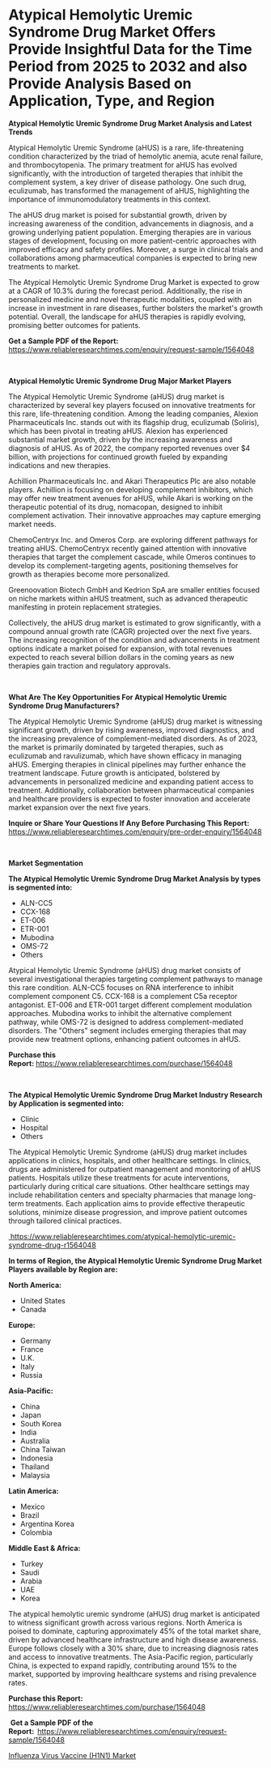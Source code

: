 <p><h1>Atypical Hemolytic Uremic Syndrome Drug Market Offers Provide Insightful Data for the Time Period from 2025 to 2032 and also Provide Analysis Based on Application, Type, and Region</h1></p><p><strong>Atypical Hemolytic Uremic Syndrome Drug Market Analysis and Latest Trends</strong></p>
<p><p>Atypical Hemolytic Uremic Syndrome (aHUS) is a rare, life-threatening condition characterized by the triad of hemolytic anemia, acute renal failure, and thrombocytopenia. The primary treatment for aHUS has evolved significantly, with the introduction of targeted therapies that inhibit the complement system, a key driver of disease pathology. One such drug, eculizumab, has transformed the management of aHUS, highlighting the importance of immunomodulatory treatments in this context.</p><p>The aHUS drug market is poised for substantial growth, driven by increasing awareness of the condition, advancements in diagnosis, and a growing underlying patient population. Emerging therapies are in various stages of development, focusing on more patient-centric approaches with improved efficacy and safety profiles. Moreover, a surge in clinical trials and collaborations among pharmaceutical companies is expected to bring new treatments to market.</p><p>The Atypical Hemolytic Uremic Syndrome Drug Market is expected to grow at a CAGR of 10.3% during the forecast period. Additionally, the rise in personalized medicine and novel therapeutic modalities, coupled with an increase in investment in rare diseases, further bolsters the market's growth potential. Overall, the landscape for aHUS therapies is rapidly evolving, promising better outcomes for patients.</p></p>
<p><strong>Get a Sample PDF of the Report:&nbsp;</strong> <a href="https://www.reliableresearchtimes.com/enquiry/request-sample/1564048?utm_campaign=3037&utm_medium=2&utm_source=Github&utm_content=ia&utm_term=09032025&utm_id=atypical-hemolytic-uremic-syndrome-drug">https://www.reliableresearchtimes.com/enquiry/request-sample/1564048</a></p>
<p>&nbsp;</p>
<p><strong>Atypical Hemolytic Uremic Syndrome Drug Major Market Players</strong></p>
<p><p>The Atypical Hemolytic Uremic Syndrome (aHUS) drug market is characterized by several key players focused on innovative treatments for this rare, life-threatening condition. Among the leading companies, Alexion Pharmaceuticals Inc. stands out with its flagship drug, eculizumab (Soliris), which has been pivotal in treating aHUS. Alexion has experienced substantial market growth, driven by the increasing awareness and diagnosis of aHUS. As of 2022, the company reported revenues over $4 billion, with projections for continued growth fueled by expanding indications and new therapies.</p><p>Achillion Pharmaceuticals Inc. and Akari Therapeutics Plc are also notable players. Achillion is focusing on developing complement inhibitors, which may offer new treatment avenues for aHUS, while Akari is working on the therapeutic potential of its drug, nomacopan, designed to inhibit complement activation. Their innovative approaches may capture emerging market needs.</p><p>ChemoCentryx Inc. and Omeros Corp. are exploring different pathways for treating aHUS. ChemoCentryx recently gained attention with innovative therapies that target the complement cascade, while Omeros continues to develop its complement-targeting agents, positioning themselves for growth as therapies become more personalized.</p><p>Greenoovation Biotech GmbH and Kedrion SpA are smaller entities focused on niche markets within aHUS treatment, such as advanced therapeutic manifesting in protein replacement strategies.</p><p>Collectively, the aHUS drug market is estimated to grow significantly, with a compound annual growth rate (CAGR) projected over the next five years. The increasing recognition of the condition and advancements in treatment options indicate a market poised for expansion, with total revenues expected to reach several billion dollars in the coming years as new therapies gain traction and regulatory approvals.</p></p>
<p>&nbsp;</p>
<p><strong>What Are The Key Opportunities For Atypical Hemolytic Uremic Syndrome Drug Manufacturers?</strong></p>
<p><p>The Atypical Hemolytic Uremic Syndrome (aHUS) drug market is witnessing significant growth, driven by rising awareness, improved diagnostics, and the increasing prevalence of complement-mediated disorders. As of 2023, the market is primarily dominated by targeted therapies, such as eculizumab and ravulizumab, which have shown efficacy in managing aHUS. Emerging therapies in clinical pipelines may further enhance the treatment landscape. Future growth is anticipated, bolstered by advancements in personalized medicine and expanding patient access to treatment. Additionally, collaboration between pharmaceutical companies and healthcare providers is expected to foster innovation and accelerate market expansion over the next five years.</p></p>
<p><strong>Inquire or Share Your Questions If Any Before Purchasing This Report:</strong> <a href="https://www.reliableresearchtimes.com/enquiry/pre-order-enquiry/1564048?utm_campaign=3037&utm_medium=2&utm_source=Github&utm_content=ia&utm_term=09032025&utm_id=atypical-hemolytic-uremic-syndrome-drug">https://www.reliableresearchtimes.com/enquiry/pre-order-enquiry/1564048</a></p>
<p>&nbsp;</p>
<p><strong>Market Segmentation</strong></p>
<p><strong>The Atypical Hemolytic Uremic Syndrome Drug Market Analysis by types is segmented into:</strong></p>
<p><ul><li>ALN-CC5</li><li>CCX-168</li><li>ET-006</li><li>ETR-001</li><li>Mubodina</li><li>OMS-72</li><li>Others</li></ul></p>
<p><p>Atypical Hemolytic Uremic Syndrome (aHUS) drug market consists of several investigational therapies targeting complement pathways to manage this rare condition. ALN-CC5 focuses on RNA interference to inhibit complement component C5. CCX-168 is a complement C5a receptor antagonist. ET-006 and ETR-001 target different complement modulation approaches. Mubodina works to inhibit the alternative complement pathway, while OMS-72 is designed to address complement-mediated disorders. The "Others" segment includes emerging therapies that may provide new treatment options, enhancing patient outcomes in aHUS.</p></p>
<p><strong>Purchase this Report:&nbsp;</strong><a href="https://www.reliableresearchtimes.com/purchase/1564048?utm_campaign=3037&utm_medium=2&utm_source=Github&utm_content=ia&utm_term=09032025&utm_id=atypical-hemolytic-uremic-syndrome-drug">https://www.reliableresearchtimes.com/purchase/1564048</a></p>
<p>&nbsp;</p>
<p><strong>The Atypical Hemolytic Uremic Syndrome Drug Market Industry Research by Application is segmented into:</strong></p>
<p><ul><li>Clinic</li><li>Hospital</li><li>Others</li></ul></p>
<p><p>The Atypical Hemolytic Uremic Syndrome (aHUS) drug market includes applications in clinics, hospitals, and other healthcare settings. In clinics, drugs are administered for outpatient management and monitoring of aHUS patients. Hospitals utilize these treatments for acute interventions, particularly during critical care situations. Other healthcare settings may include rehabilitation centers and specialty pharmacies that manage long-term treatments. Each application aims to provide effective therapeutic solutions, minimize disease progression, and improve patient outcomes through tailored clinical practices.</p></p>
<p><a href="https://www.reliableresearchtimes.com/atypical-hemolytic-uremic-syndrome-drug-r1564048?utm_campaign=3037&utm_medium=2&utm_source=Github&utm_content=ia&utm_term=09032025&utm_id=atypical-hemolytic-uremic-syndrome-drug">&nbsp;https://www.reliableresearchtimes.com/atypical-hemolytic-uremic-syndrome-drug-r1564048</a></p>
<p><strong>In terms of Region, the Atypical Hemolytic Uremic Syndrome Drug Market Players available by Region are:</strong></p>
<p>
    <p> <strong> North America: </strong>
        <ul>
            <li>United States</li>
            <li>Canada</li>
        </ul>
        </p> 
    <p> <strong> Europe: </strong>
        <ul>
            <li>Germany</li>
            <li>France</li>
            <li>U.K.</li>
            <li>Italy</li>
            <li>Russia</li>
        </ul>
        </p> 
    <p> <strong> Asia-Pacific: </strong>
        <ul>
            <li>China</li>
            <li>Japan</li>
            <li>South Korea</li>
            <li>India</li>
            <li>Australia</li>
            <li>China Taiwan</li>
            <li>Indonesia</li>
            <li>Thailand</li>
            <li>Malaysia</li>
        </ul>
        </p> 
    <p> <strong> Latin America: </strong>
        <ul>
            <li>Mexico</li>
            <li>Brazil</li>
            <li>Argentina Korea</li>
            <li>Colombia</li>
        </ul>
        </p> 
    <p> <strong> Middle East & Africa: </strong>
        <ul>
            <li>Turkey</li>
            <li>Saudi</li>
            <li>Arabia</li>
            <li>UAE</li>
            <li>Korea</li>
        </ul>
    </p>
    </p>
<p><p>The atypical hemolytic uremic syndrome (aHUS) drug market is anticipated to witness significant growth across various regions. North America is poised to dominate, capturing approximately 45% of the total market share, driven by advanced healthcare infrastructure and high disease awareness. Europe follows closely with a 30% share, due to increasing diagnosis rates and access to innovative treatments. The Asia-Pacific region, particularly China, is expected to expand rapidly, contributing around 15% to the market, supported by improving healthcare systems and rising prevalence rates.</p></p>
<p><strong>Purchase this Report: </strong><a href="https://www.reliableresearchtimes.com/purchase/1564048?utm_campaign=3037&utm_medium=2&utm_source=Github&utm_content=ia&utm_term=09032025&utm_id=atypical-hemolytic-uremic-syndrome-drug">https://www.reliableresearchtimes.com/purchase/1564048</a></p>
<p>&nbsp;<strong>Get a Sample PDF of the Report:&nbsp;&nbsp;</strong><a href="https://www.reliableresearchtimes.com/enquiry/request-sample/1564048?utm_campaign=3037&utm_medium=2&utm_source=Github&utm_content=ia&utm_term=09032025&utm_id=atypical-hemolytic-uremic-syndrome-drug">https://www.reliableresearchtimes.com/enquiry/request-sample/1564048</a></p>
<p><strong></strong></p>
<p><p><a href="https://github.com/vimar16th/Market-Research-Report-List-7/blob/main/influenza-virus-vaccine-h1n1-market.md?utm_campaign=3037&utm_medium=2&utm_source=Github&utm_content=ia&utm_term=09032025&utm_id=atypical-hemolytic-uremic-syndrome-drug">Influenza Virus Vaccine (H1N1) Market</a></p></p>